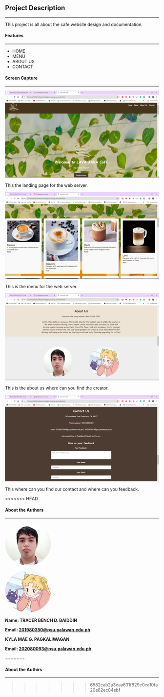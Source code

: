 ## Project Description
___

This project is all about the cafe website design and documentation.

#### Features
___

- HOME 
- MENU 
- ABOUT US 
- CONTACT

#### Screen Capture
___

![img](/img/Screenshot%20(4).png)

This the landing page for the web server.

![img](/img/Screenshot%20(5).png)

This is the menu for the web server.

![img](/img/Screenshot%20(6).png)

This is the about us where can you find the creator.

![img](/img/Screenshot%20(7).png)

This where can you find our contact and where can you feedback.

<<<<<<< HEAD
#### About the Authors
___

<!DOCTYPE html>
<html lang="en">
<head>
  <meta charset="UTF-8">
  <meta name="viewport" content="width=device-width, initial-scale=1.0">
  <title>GitHub Image Example</title>
</head>
<body>

<img src="https://github.com/kylapot/kylapot_cozycup_new/blob/main/img/profile1.jpg?raw=true" 
     alt="GitHub Image" 
     width="150" 
     style="border-radius: 50%;">

<img src="https://github.com/kylapot/kylapot_cozycup_new/blob/main/img/profile2.jpg?raw=true" 
     alt="GitHub Image" 
     width="150" 
     style="border-radius: 50%;">

**Name: TRACER BENCH D. BAIDDIN**

**Email: 201980350@psu.palawan.edu.ph**

**KYLA MAE G. PAGKALIWAGAN**

**Email: 202080093@psu.palawan.edu.ph**



</body>
</html>



=======
#### About the Authirs
___
>>>>>>> 6582cab2a3eaa631f829e0ca10fa20e82ec84ebf
